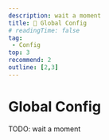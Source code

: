 ```yaml
---
description: wait a moment
title: 🔧 Global Config
# readingTime: false
tag:
 - Config
top: 3
recommend: 2
outline: [2,3]
---
```


# Global Config

TODO: wait a moment